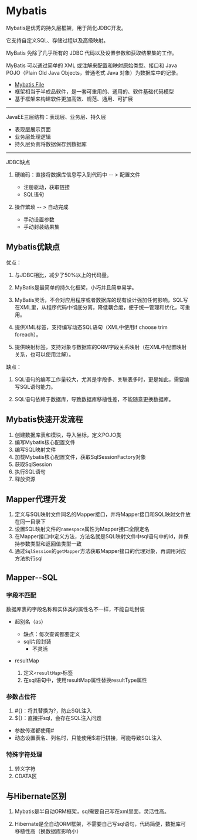 # Mybatis

Mybatis是优秀的持久层框架，用于简化JDBC开发。

它支持自定义SQL、存储过程以及高级映射。

MyBatis 免除了几乎所有的 JDBC 代码以及设置参数和获取结果集的工作。

MyBatis 可以通过简单的 XML 或注解来配置和映射原始类型、接口和 Java POJO（Plain Old Java Objects，普通老式 Java 对象）为数据库中的记录。

- [Mybatis File](https://mybatis.org/mybatis-3/zh/index.html)
- 框架相当于半成品软件，是一套可重用的、通用的、软件基础代码模型
- 基于框架来构建软件更加高效、规范、通用、可扩展

---

JavaEE三层结构：表现层、业务层、持久层
- 表现层展示页面
- 业务层处理逻辑
- 持久层负责将数据保存到数据库

---

JDBC缺点
1. 硬编码：直接将数据库信息写入到代码中 -- > 配置文件
    - 注册驱动，获取链接
    - SQL语句

2. 操作繁琐 -- > 自动完成
    - 手动设置参数
    - 手动封装结果集

## Mybatis优缺点

优点：
1. 与JDBC相比，减少了50%以上的代码量。

2. MyBatis是最简单的持久化框架，小巧并且简单易学。

3. MyBatis灵活，不会对应用程序或者数据库的现有设计强加任何影响，SQL写在XML里，从程序代码中彻底分离，降低耦合度，便于统一管理和优化，可重用。

4. 提供XML标签，支持编写动态SQL语句（XML中使用if choose trim foreach）。

5. 提供映射标签，支持对象与数据库的ORM字段关系映射（在XML中配置映射关系，也可以使用注解）。

缺点：

1. SQL语句的编写工作量较大，尤其是字段多、关联表多时，更是如此，需要编写SQL语句能力。

2. SQL语句依赖于数据库，导致数据库移植性差，不能随意更换数据库。 

## Mybatis快速开发流程

1. 创建数据库表和模块，导入坐标，定义POJO类
2. 编写Mybatis核心配置文件
3. 编写SQL映射文件
4. 加载Mybatis核心配置文件，获取SqlSessionFactory对象
5. 获取SqlSession
6. 执行SQL语句
7. 释放资源

## Mapper代理开发

1. 定义与SQL映射文件同名的Mapper接口，并将Mapper接口和SQL映射文件放在同一目录下
2. 设置SQL映射文件的`namespace`属性为Mapper接口全限定名
3. 在Mapper接口中定义方法，方法名就是SQL映射文件中sql语句中的id，并保持参数类型和返回值类型一致
4. 通过`SqlSession`的`getMapper`方法获取Mapper接口的代理对象，再调用对应方法执行sql

## Mapper--SQL

### 字段不匹配

数据库表的字段名称和实体类的属性名不一样，不能自动封装
- 起别名（as）
    - 缺点：每次查询都要定义
    - sql片段封装
        - 不灵活

- resultMap
    1. 定义`<resultMap>`标签
    2. 在sql语句中，使用resultMap属性替换resultType属性

### 参数占位符

1. #{}：将其替换为?，防止SQL注入
2. ${}：直接拼sql，会存在SQL注入问题
- 参数传递都使用#
- 动态设置表名、列名时，只能使用$进行拼接，可能导致SQL注入

### 特殊字符处理

1. 转义字符
2. CDATA区

## 与Hibernate区别

1. Mybatis是半自动ORM框架，sql需要自己写在xml里面，灵活性高。

2. Hibernate是全自动ORM框架，不需要自己写sql语句，代码简便，数据库可移植性高（换数据库影响小） 